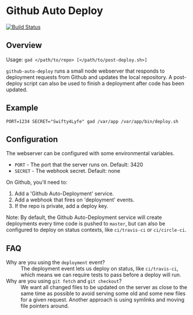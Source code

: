 # Github Auto Deploy

[![Build Status](https://travis-ci.org/joshbetz/node-github-auto-deploy.svg)](https://travis-ci.org/joshbetz/node-github-auto-deploy)

## Overview

Usage: `gad </path/to/repo> [</path/to/post-deploy.sh>]`

`github-auto-deploy` runs a small node webserver that responds to deployment requests from Github and updates the local repository.
A post-deploy script can also be used to finish a deployment after code has been updated.

## Example

```
PORT=1234 SECRET="Swifty4Lyfe" gad /var/app /var/app/bin/deploy.sh
```

## Configuration

The webserver can be configured with some environmental variables.

* `PORT` - The port that the server runs on. Default: 3420
* `SECRET` - The webhook secret. Default: none

On Github, you'll need to:

1. Add a 'Github Auto-Deployment' service.
2. Add a webhook that fires on 'deployment' events.
3. If the repo is private, add a deploy key.

Note: By default, the Github Auto-Deployment service will create deployments every time code is pushed to `master`, but can also be configured to deploy on status contexts, like `ci/travis-ci` or `ci/circle-ci`.

## FAQ

<dl>
  <dt>Why are you using the <code>deployment</code> event?</dt>
  <dd>The deployment event lets us deploy on status, like <code>ci/travis-ci</code>, which means we can require tests to pass before a deploy will run.</dd>
  
  <dt>Why are you using <code>git fetch</code> and <code>git checkout</code>?</dt>
  <dd>We want all changed files to be updated on the server as close to the same time as possible to avoid serving some old and some new files for a given request. Another approach is using symlinks and moving file pointers around.</dd>
</dl>
